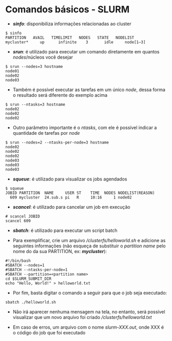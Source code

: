 # Comandos básicos - SLURM  

- ***sinfo***: disponibiliza informações relacionadas ao cluster
```
$ sinfo
PARTITION   AVAIL   TIMELIMIT   NODES   STATE   NODELIST
mycluster*     up      infinite    3       idle     node[1–3]
```

- ***srun***: é utilizado para executar um comando diretamente em quantos _nodes_/núcleos você desejar
```
$ srun --nodes=3 hostname
node01
node02
node03
```

- Também é possível executar as tarefas em um único _node_, dessa forma o resultado será diferente do exemplo acima
```
$ srun --ntasks=3 hostname
node02
node02
node02
```

- Outro parâmetro importante é o _ntasks_, com ele é possível indicar a quantidade de tarefas por _node_
```
$ srun --nodes=2 --ntasks-per-node=3 hostname
node02
node02
node02
node03
node03
node03
```

- ***squeue***: é utilizado para visualizar os jobs agendados
```
$ squeue
JOBID PARTITION  NAME     USER ST    TIME  NODES NODELIST(REASON)
  609 mycluster  24.sub.s pi   R     10:16     1 node02
```

- ***scancel***: é utilizado para cancelar um job em execução
```shell
# scancel JOBID
scancel 609
```

- ***sbatch***: é utilizado para executar um script batch

- Para exemplificar, crie um arquivo _/clusterfs/helloworld.sh_ e adicione as seguintes informações (não esqueça de substituir o _partition name_ pelo nome do da sua PARTITION, ex: ***mycluster***):
```shell
#!/bin/bash
#SBATCH --nodes=1
#SBATCH --ntasks-per-node=1
#SBATCH --partition=<partition name>
cd $SLURM_SUBMIT_DIR
echo "Hello, World!" > helloworld.txt
```

- Por fim, basta digitar o comando a seguir para que o job seja executado:
```shell
sbatch ./helloworld.sh
```

- Não irá aparecer nenhuma mensagem na tela, no entanto, será possível visualizar que um novo arquivo foi criado _/clusterfs/helloworld.txt_

- Em caso de erros, um arquivo com o nome _slurm-XXX.out_, onde XXX é o código do job que foi executado
